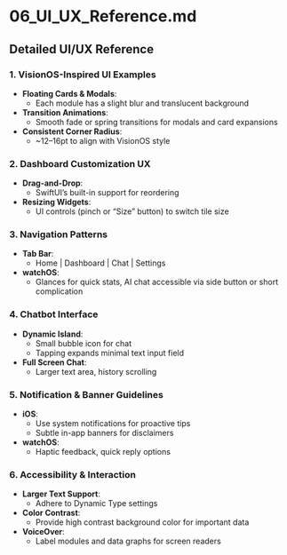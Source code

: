 # 06_UI_UX_Reference.md

## Detailed UI/UX Reference

### 1. VisionOS-Inspired UI Examples
- **Floating Cards & Modals**:
  - Each module has a slight blur and translucent background
- **Transition Animations**:
  - Smooth fade or spring transitions for modals and card expansions
- **Consistent Corner Radius**:
  - ~12–16pt to align with VisionOS style

### 2. Dashboard Customization UX
- **Drag-and-Drop**:
  - SwiftUI’s built-in support for reordering
- **Resizing Widgets**:
  - UI controls (pinch or “Size” button) to switch tile size

### 3. Navigation Patterns
- **Tab Bar**:
  - Home | Dashboard | Chat | Settings
- **watchOS**:
  - Glances for quick stats, AI chat accessible via side button or short complication

### 4. Chatbot Interface
- **Dynamic Island**:
  - Small bubble icon for chat
  - Tapping expands minimal text input field
- **Full Screen Chat**:
  - Larger text area, history scrolling

### 5. Notification & Banner Guidelines
- **iOS**:
  - Use system notifications for proactive tips
  - Subtle in-app banners for disclaimers
- **watchOS**:
  - Haptic feedback, quick reply options

### 6. Accessibility & Interaction
- **Larger Text Support**:
  - Adhere to Dynamic Type settings
- **Color Contrast**:
  - Provide high contrast background color for important data
- **VoiceOver**:
  - Label modules and data graphs for screen readers
